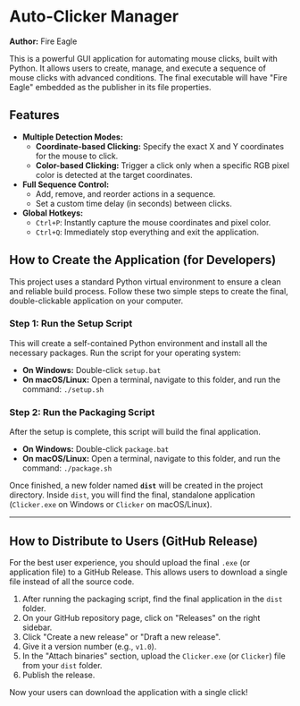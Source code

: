 # Auto-Clicker Manager
**Author:** Fire Eagle

This is a powerful GUI application for automating mouse clicks, built with Python. It allows users to create, manage, and execute a sequence of mouse clicks with advanced conditions. The final executable will have "Fire Eagle" embedded as the publisher in its file properties.

## Features

*   **Multiple Detection Modes:**
    *   **Coordinate-based Clicking:** Specify the exact X and Y coordinates for the mouse to click.
    *   **Color-based Clicking:** Trigger a click only when a specific RGB pixel color is detected at the target coordinates.
*   **Full Sequence Control:**
    *   Add, remove, and reorder actions in a sequence.
    *   Set a custom time delay (in seconds) between clicks.
*   **Global Hotkeys:**
    *   `Ctrl+P`: Instantly capture the mouse coordinates and pixel color.
    *   `Ctrl+Q`: Immediately stop everything and exit the application.

## How to Create the Application (for Developers)

This project uses a standard Python virtual environment to ensure a clean and reliable build process. Follow these two simple steps to create the final, double-clickable application on your computer.

### Step 1: Run the Setup Script

This will create a self-contained Python environment and install all the necessary packages. Run the script for your operating system:

*   **On Windows:** Double-click `setup.bat`
*   **On macOS/Linux:** Open a terminal, navigate to this folder, and run the command: `./setup.sh`

### Step 2: Run the Packaging Script

After the setup is complete, this script will build the final application.

*   **On Windows:** Double-click `package.bat`
*   **On macOS/Linux:** Open a terminal, navigate to this folder, and run the command: `./package.sh`

Once finished, a new folder named **`dist`** will be created in the project directory. Inside `dist`, you will find the final, standalone application (`Clicker.exe` on Windows or `Clicker` on macOS/Linux).

---

## How to Distribute to Users (GitHub Release)

For the best user experience, you should upload the final `.exe` (or application file) to a GitHub Release. This allows users to download a single file instead of all the source code.

1.  After running the packaging script, find the final application in the `dist` folder.
2.  On your GitHub repository page, click on "Releases" on the right sidebar.
3.  Click "Create a new release" or "Draft a new release".
4.  Give it a version number (e.g., `v1.0`).
5.  In the "Attach binaries" section, upload the `Clicker.exe` (or `Clicker`) file from your `dist` folder.
6.  Publish the release.

Now your users can download the application with a single click!